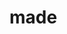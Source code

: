 # made
[![<esramanurung>](https://circleci.com/gh/esramanurung/made.svg?style=svg)](https://circleci.com/gh/esramanurung/made)
